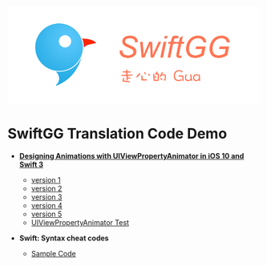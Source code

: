 

![](bg.png)

# SwiftGG Translation Code Demo

* **[Designing Animations with UIViewPropertyAnimator in iOS 10 and Swift 3](http://swift.gg/2016/07/29/recursive-tail-calls-and-trampolines-in-swift/)**
  * [version 1](https://github.com/dgytdhy/SwiftGG-Translation-Demo/blob/master/Designing%20Animations%20with%20UIViewPropertyAnimator%20in%20iOS%2010%20and%20Swift%203/version_1.swift)
  * [version 2](https://github.com/dgytdhy/SwiftGG-Translation-Demo/blob/master/Designing%20Animations%20with%20UIViewPropertyAnimator%20in%20iOS%2010%20and%20Swift%203/version_2.swift)
  * [version 3](https://github.com/dgytdhy/SwiftGG-Translation-Demo/blob/master/Designing%20Animations%20with%20UIViewPropertyAnimator%20in%20iOS%2010%20and%20Swift%203/version_3.swift)
  * [version 4](https://github.com/dgytdhy/SwiftGG-Translation-Demo/blob/master/Designing%20Animations%20with%20UIViewPropertyAnimator%20in%20iOS%2010%20and%20Swift%203/version_4.swift)
  * [version 5](https://github.com/dgytdhy/SwiftGG-Translation-Demo/blob/master/Designing%20Animations%20with%20UIViewPropertyAnimator%20in%20iOS%2010%20and%20Swift%203/version_5.swift)
  * [UIViewPropertyAnimator Test](https://github.com/dgytdhy/SwiftGG-Translation-Demo/tree/master/Designing%20Animations%20with%20UIViewPropertyAnimator%20in%20iOS%2010%20and%20Swift%203/UIViewPropertyAnimator%20Test)

 * **Swift: Syntax cheat codes**
 	* [Sample Code]()


